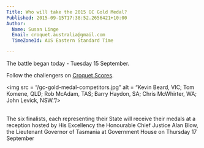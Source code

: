 ```yaml
---
Title: Who will take the 2015 GC Gold Medal?
Published: 2015-09-15T17:38:52.2656421+10:00
Author:
  Name: Susan Linge
  Email: croquet.australia@gmail.com
  TimeZoneId: AUS Eastern Standard Time

---
```

The battle began today - Tuesday 15 September.  

Follow the challengers on [Croquet Scores](https://croquetscores.com/2015/gc/aca-gold-medal).

<img src = “/gc-gold-medal-competitors.jpg” alt = “Kevin Beard, VIC; Tom Komene, QLD; Rob McAdam, TAS; Barry Haydon, SA; Chris McWhirter, WA; John Levick, NSW.”/>

<br/>The six finalists, each representing their State will receive their medals at a reception hosted by His Excellency the Honourable Chief Justice Alan Blow, the Lieutenant Governor of Tasmania at Government House on Thursday 17 September